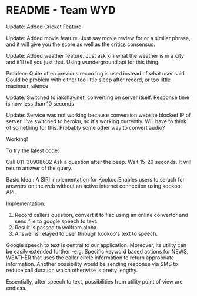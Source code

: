 # README - Team WYD
Update: Added Cricket Feature

Update: Added movie feature. Just say movie review for <movie> or a similar phrase, and it will give you the score as well
as the critics consensus.

Update: Added weather feature. Just ask kiri what the weather is in a city and it'll tell you just that. Using wunderground
api for this thing.

Problem: Quite often previous recording is used instead of what user said. Could be problem with either too little sleep after 
record, or too little maximum silence

Update: Switched to iakshay.net, converting on server itself. Response time is now less than 10 seconds

Update: Service was not working because conversion website blocked IP of server. I've switched to heroku, so it's working currently.
Will have to think of something for this. Probably some other way to convert audio?

Working!

To try the latest code:

Call 011-30908632
Ask a question after the beep.
Wait 15-20 seconds. It will return answer of the query.

Basic Idea :
A SIRI implementation for Kookoo.Enables users to serach for answers on the web without an active internet connection using kookoo API.

Implementation:
1. Record callers question, convert it to flac using an online convertor and send file to google speech to text.
2. Result is passed to wolfram alpha.
3. Answer is relayed to user through kookoo's text to speech.

Google speech to text is central to our application. Moreover, its utility can be easily extended further -e.g. Specific 
keyword based actions for NEWS, WEATHER that uses the caller circle information to return appropriate information.
Another possibility would be sending response via SMS to reduce call duration which otherwise is pretty lengthy.

Essentially, after speech to text, possibilities from utility point of view are endless.